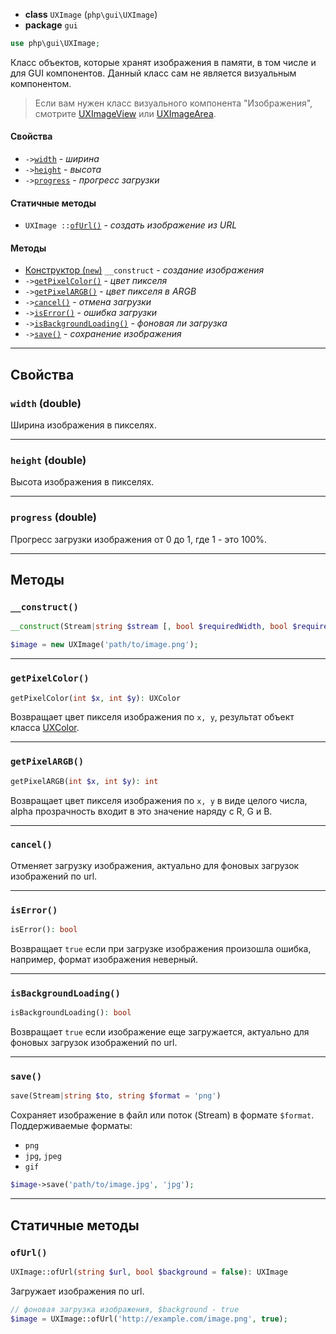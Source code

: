 - **class** `UXImage` (`php\gui\UXImage`)
- **package** `gui`

```php
use php\gui\UXImage;
```

Класс объектов, которые хранят изображения в памяти, в том числе и для GUI компонентов. Данный класс сам не является визуальным компонентом. 
> Если вам нужен класс визуального компонента "Изображения", смотрите [UXImageView](UXImageView) или [UXImageArea](UXImageArea).

#### Свойства
- `->`[`width`](#width-double) - _ширина_
- `->`[`height`](#height-double) - _высота_
- `->`[`progress`](#progress-double) - _прогресс загрузки_

#### Статичные методы
 - `UXImage ::`[`ofUrl()`](#ofurl) - _создать изображение из URL_

#### Методы
 - [Конструктор (`new`)](#__construct) `__construct` - _создание изображения_
 - `->`[`getPixelColor()`](#getpixelcolor) - _цвет пикселя_
 - `->`[`getPixelARGB()`](#getpixelargb) - _цвет пикселя в ARGB_
 - `->`[`cancel()`](#cancel) - _отмена загрузки_
 - `->`[`isError()`](#iserror) - _ошибка загрузки_
 - `->`[`isBackgroundLoading()`](#isbackgroundloading) - _фоновая ли загрузка_
 - `->`[`save()`](#save) - _сохранение изображения_

---

## Свойства

### `width` (double)
Ширина изображения в пикселях.

---

### `height` (double)
Высота изображения в пикселях.

---

### `progress` (double)
Прогресс загрузки изображения от 0 до 1, где 1 - это 100%.

---

## Методы

### `__construct()`
```php
__construct(Stream|string $stream [, bool $requiredWidth, bool $requiredHeight, $proportional = true])
```

```php
$image = new UXImage('path/to/image.png');
```

---

### `getPixelColor()`
```php
getPixelColor(int $x, int $y): UXColor
```
Возвращает цвет пикселя изображения по `x, y`, результат объект класса [UXColor](UXColor).

---

### `getPixelARGB()`
```php
getPixelARGB(int $x, int $y): int
```
Возвращает цвет пикселя изображения по `x, y` в виде целого числа, alpha прозрачность входит в это значение наряду с R, G и B.

---

### `cancel()`
Отменяет загрузку изображения, актуально для фоновых загрузок изображений по url.

---

### `isError()`
```php
isError(): bool
```
Возвращает `true` если при загрузке изображения произошла ошибка, например, формат изображения неверный. 

---

### `isBackgroundLoading()`
```php
isBackgroundLoading(): bool
```
Возвращает `true` если изображение еще загружается, актуально для фоновых загрузок изображений по url.

---

### `save()`
```php
save(Stream|string $to, string $format = 'png')
```
Сохраняет изображение в файл или поток (Stream) в формате `$format`. Поддерживаемые форматы:
- `png`
- `jpg`, `jpeg`
- `gif`

```php
$image->save('path/to/image.jpg', 'jpg');
```

---

## Статичные методы

### `ofUrl()`
```php
UXImage::ofUrl(string $url, bool $background = false): UXImage  
```
Загружает изображения по url.

```php
// фоновая загрузка изображения, $background - true
$image = UXImage::ofUrl('http://example.com/image.png', true); 
```